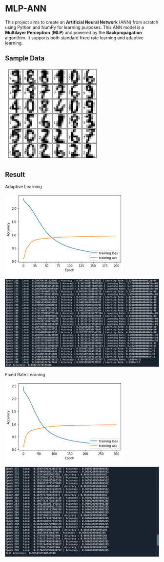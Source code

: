 # MLP-ANN

This project aims to create an **Artificial Neural Network** (ANN) from scratch using Python and NumPy for learning purposes. This ANN model is a **Multilayer Perceptron** (**MLP**) and powered by the **Backpropagation** algorithim. It supports both standard fixed rate learning and adaptive learning.

## Sample Data

![Image Alt text](/Image/Visualization_of_test_data_image.png)


## Result
Adaptive Learning

![Image Alt text](/Image/Visualization_of_AdaptiveLearning.png)

![Image Alt text](/Image/Result_with_adaptivelearning.png)



Fixed Rate Learning

![Image Alt text](/Image/Visualization_of_without_adaptivelearning.png)

![Image Alt text](/Image/Result_without_adaptivelearning.png)
